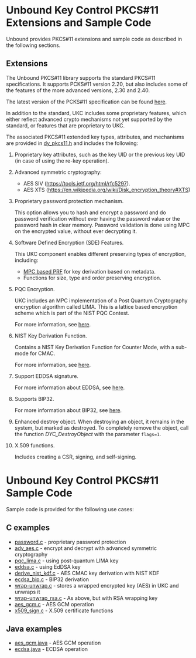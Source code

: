# Unbound Key Control PKCS#11 Extensions and Sample Code

Unbound provides PKCS#11 extensions and sample code as described in the following sections.

## Extensions

The Unbound PKCS#11 library supports the standard PKCS#11 specifications. It supports PCKS#11 version 2.20, but also includes some of the features of the more advanced versions, 2.30 and 2.40.

The latest version of the PCKS#11 specification can be found [here](http://docs.oasis-open.org/pkcs11/pkcs11-base/v2.40/os/pkcs11-base-v2.40-os.html).
 

In addition to the standard, UKC includes some proprietary features, which either reflect advanced crypto mechanisms not yet supported by the standard, or features that are proprietary to UKC.

The associated PKCS#11 extended key types, attributes, and mechanisms are provided in [dy_pkcs11.h](./dy_pkcs11.h) and includes the following:

1. Proprietary key attributes, such as the key UID or the previous key UID (in case of using the re-key operation).
1. Advanced symmetric cryptography:
    - AES SIV (https://tools.ietf.org/html/rfc5297).
    - AES XTS (https://en.wikipedia.org/wiki/Disk_encryption_theory#XTS)
1. Proprietary password protection mechanism.
    
	This option allows you to hash and encrypt a password and do password verification without ever having the password value or the password hash in clear memory. Password validation is done using MPC on the encrypted value, without ever decrypting it.
1. Software Defined Encryption (SDE) Features.
    
	This UKC component enables different preserving types of encryption, including:
    - [MPC based PRF](https://en.wikipedia.org/wiki/Pseudorandom_function_family) for key derivation based on metadata.
    - Functions for size, type and order preserving encryption.

1. PQC Encryption.

    UKC includes an MPC implementation of a Post Quantum Cryptography encryption algorithm called LIMA. This is a lattice based encryption scheme which is part of the NIST PQC Contest.
    
    For more information, see [here](https://csrc.nist.gov/Projects/Post-Quantum-Cryptography/Round-1-Submissions).  


1. NIST Key Derivation Function.

    Contains a NIST Key Derivation Function for Counter Mode, with a sub-mode for CMAC.
    
    For more information, see [here](https://nvlpubs.nist.gov/nistpubs/Legacy/SP/nistspecialpublication800-108.pdf).
    
1. Support EDDSA signature.

    For more information about EDDSA, see [here](https://tools.ietf.org/html/rfc8032).
	
1. Supports BIP32.

    For more information about BIP32, see [here](https://github.com/bitcoin/bips/blob/master/bip-0032.mediawiki).
	
1. Enhanced destroy object.
    When destroying an object, it remains in the system, but marked as destroyed. To completely remove the object, call the function *DYC_DestroyObject* with the parameter `flags=1`.
	
1. X.509 functions.

    Includes creating a CSR, signing, and self-signing.
    

# Unbound Key Control PKCS#11 Sample Code

Sample code is provided for the following use cases:

## C examples
- [password.c](https://github.com/unboundsecurity/unbound-sample-code/tree/main/passwords/pkcs11) - proprietary password protection
- [adv_aes.c](adv_aes.c) - encrypt and decrypt with advanced symmetric cryptography
- [pqc_lima.c](pqc_lima.cpp) - using post-quantum LIMA key
- [eddsa.c](eddsa.c) - using EdDSA key
- [derive_nist_kdf.c](derive_nist_kdf.c) - AES CMAC key derivation with NIST KDF
- [ecdsa_bip.c](ecdsa_bip.c) - BIP32 derivation
- [wrap-unwrap.c](https://github.com/unboundsecurity/unbound-sample-code/tree/main/crypto-ops/wrap/pkcs11) - stores a wrapped encrypted key (AES) in UKC and unwraps it
- [wrap-unwrap_rsa.c](wrap_unwrap_rsa.c) - As above, but with RSA wrapping key
- [aes_gcm.c](aes_gcm.c) - AES GCM operation
- [x509_sign.c](x509_sign.c) - X.509 certificate functions

## Java examples
- [aes_gcm.java](aes_gcm.java)    - AES GCM operation
- [ecdsa.java](ecdsa.java)        - ECDSA operation

